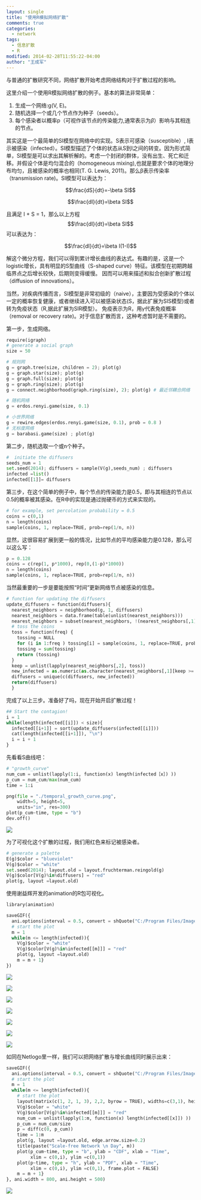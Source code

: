 ```yaml
---
layout: single
title: "使用R模拟网络扩散"
comments: true
categories:
  - network
tags:
  - 信息扩散
  - R
modified: 2014-02-28T11:55:22-04:00
author: "王成军"
---
```


与普通的扩散研究不同，网络扩散开始考虑网络结构对于扩散过程的影响。

这里介绍一个使用R模拟网络扩散的例子。基本的算法非常简单：

1. 生成一个网络:g(V, E)。
2. 随机选择一个或几个节点作为种子（seeds）。
3. 每个感染者以概率p（可视作该节点的传染能力,通常表示为$\beta$）影响与其相连的节点。

其实这是一个最简单的SI模型在网络中的实现。S表示可感染（susceptible）, I表示被感染（infected）。SI模型描述了个体的状态从S到I之间的转变。因为形式简单，SI模型是可以求出其解析解的。考虑一个封闭的群体，没有出生、死亡和迁移。并假设个体是均匀混合的（homogeneous mixing),也就是要求个体的地理分布均匀，且被感染的概率也相同(T. G. Lewis, 2011)。那么β表示传染率（transmission rate)。SI模型可以表达为：

$$\frac{dS}{dt}=-\beta SI$$

$$\frac{dI}{dt}=\beta SI$$

且满足 I + S = 1，那么以上方程$$\frac{dI}{dt}=\beta SI$$可以表达为：

$$\frac{dI}{dt}=\beta I(1-I)$$

解这个微分方程，我们可以得到累计增长曲线的表达式。有趣的是，这是一个logistic增长，具有明显的S型曲线（S-shaped curve）特征。该模型在初期跨越临界点之后增长较快，后期则变得缓慢。 因而可以用来描述和拟合创新扩散过程（diffusion of innovations）。

当然，对疾病传播而言，SI模型是非常初级的（naive），主要因为受感染的个体以一定的概率恢复健康，或者继续进入可以被感染状态(S，据此扩展为SIS模型)或者转为免疫状态（R,据此扩展为SIR模型）。 免疫表示为R，用$\gamma$代表免疫概率（removal or recovery rate)。对于信息扩散而言，这种考虑暂时是不需要的。

第一步，生成网络。

```python
require(igraph)
# generate a social graph
size = 50

# 规则网
g = graph.tree(size, children = 2); plot(g)
g = graph.star(size); plot(g)
g = graph.full(size); plot(g)
g = graph.ring(size); plot(g)
g = connect.neighborhood(graph.ring(size), 2); plot(g) # 最近邻耦合网络

# 随机网络
g = erdos.renyi.game(size, 0.1)

# 小世界网络
g = rewire.edges(erdos.renyi.game(size, 0.1), prob = 0.8 )
# 无标度网络
g = barabasi.game(size) ; plot(g)
```


第二步，随机选取一个或n个种子。

```python
#  initiate the diffusers
seeds_num = 1
set.seed(2014); diffusers = sample(V(g),seeds_num) ; diffusers
infected =list()
infected[[1]]= diffusers
```

第三步，在这个简单的例子中，每个节点的传染能力是0.5，即与其相连的节点以0.5的概率被其感染。在R中的实现是通过抛硬币的方式来实现的。

```python
# for example, set percolation probability = 0.5
coins = c(0,1)
n = length(coins)
sample(coins, 1, replace=TRUE, prob=rep(1/n, n))
```

显然，这很容易扩展到更一般的情况，比如节点的平均感染能力是0.128，那么可以这么写：

```python
p = 0.128
coins = c(rep(1, p*1000), rep(0,(1-p)*1000))
n = length(coins)
sample(coins, 1, replace=TRUE, prob=rep(1/n, n))
```

当然最重要的一步是要能按照“时间”更新网络节点被感染的信息。

```python
# function for updating the diffusers
update_diffusers = function(diffusers){
  nearest_neighbors = neighborhood(g, 1, diffusers)
  nearest_neighbors = data.frame(table(unlist(nearest_neighbors)))
  nearest_neighbors = subset(nearest_neighbors, !(nearest_neighbors[,1]%in%diffusers))
  # toss the coins
  toss = function(freq) {
	tossing = NULL
	for (i in 1:freq ) tossing[i] = sample(coins, 1, replace=TRUE, prob=rep(1/n, times=n))
	tossing = sum(tossing)
	return (tossing)
  }
  keep = unlist(lapply(nearest_neighbors[,2], toss))
  new_infected = as.numeric(as.character(nearest_neighbors[,1][keep >= 1]))
  diffusers = unique(c(diffusers, new_infected))
  return(diffusers)
  }
```

完成了以上三步。准备好了吗，现在开始开启扩散过程！

```python
## Start the contagion!
i = 1
while(length(infected[[i]]) < size){
  infected[[i+1]] = sort(update_diffusers(infected[[i]]))
  cat(length(infected[[i+1]]), "\n")
  i = i + 1
}
```

先看看S曲线吧：

```python
# "growth_curve"
num_cum = unlist(lapply(1:i, function(x) length(infected［x］) ))
p_cum = num_cum/max(num_cum)
time = 1:i

png(file = "./temporal_growth_curve.png",
	width=5, height=5,
	units="in", res=300)
plot(p_cum~time, type = "b")
dev.off()
```

![](http://farm8.staticflickr.com/7299/12845959103_e19cd9cd99_n.jpg)

为了可视化这个扩散的过程，我们用红色来标记被感染者。

```python
# generate a palette
E(g)$color = "blueviolet"
V(g)$color = "white"
set.seed(2014); layout.old = layout.fruchterman.reingold(g)
V(g)$color[V(g)%in%diffusers] = "red"
plot(g, layout =layout.old)
```

使用谢益辉开发的animation的R包可视化。

```python
library(animation)

saveGIF({
  ani.options(interval = 0.5, convert = shQuote("C:/Program Files/ImageMagick-6.8.8-Q16/convert.exe"))
  # start the plot
  m = 1
  while(m <= length(infected)){
	V(g)$color = "white"
	V(g)$color[V(g)%in%infected[[m]]] = "red"
	plot(g, layout =layout.old)
	m = m + 1}
})
```

![](http://farm4.staticflickr.com/3806/12826172695_368a6f50a2_o.gif)

![](http://farm3.staticflickr.com/2848/12826237753_d8c97b1019_o.gif)

![](http://farm4.staticflickr.com/3729/12826584654_c84452f397_o.gif)

![](http://farm3.staticflickr.com/2851/12826173505_34649f488d_o.gif)

![](http://farm8.staticflickr.com/7391/12826173255_574e471023_o.gif)

![](http://farm4.staticflickr.com/3675/12826584484_7c6f35380c_o.gif)

![](http://farm8.staticflickr.com/7432/12826173045_ef3548ec04_o.gif)

如同在Netlogo里一样，我们可以把网络扩散与增长曲线同时展示出来：

```python
saveGIF({
  ani.options(interval = 0.5, convert = shQuote("C:/Program Files/ImageMagick-6.8.8-Q16/convert.exe"))
  # start the plot
  m = 1
  while(m <= length(infected)){
	# start the plot
	layout(matrix(c(1, 2, 1, 3), 2,2, byrow = TRUE), widths=c(3,1), heights=c(1, 1))
	V(g)$color = "white"
	V(g)$color[V(g)%in%infected[[m]]] = "red"
	num_cum = unlist(lapply(1:m, function(x) length(infected[[x]]) ))
	p_cum = num_cum/size
	p = diff(c(0, p_cum))
	time = 1:m
	plot(g, layout =layout.old, edge.arrow.size=0.2)
	title(paste("Scale-free Network \n Day", m))
	plot(p_cum~time, type = "b", ylab = "CDF", xlab = "Time",
		 xlim = c(0,i), ylim =c(0,1))
	plot(p~time, type = "h", ylab = "PDF", xlab = "Time",
		 xlim = c(0,i), ylim =c(0,1), frame.plot = FALSE)
	m = m + 1}
}, ani.width = 800, ani.height = 500)
```

![](http://farm4.staticflickr.com/3672/12848749413_7f9da8b8c7_o.gif)

